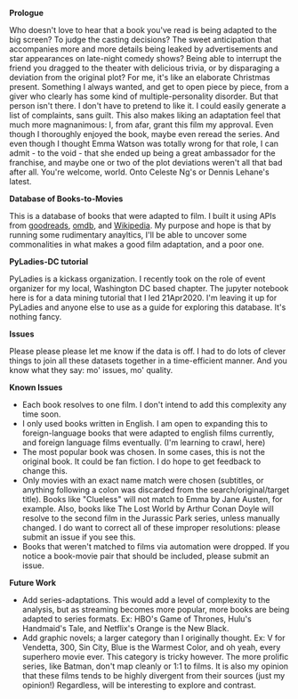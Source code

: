 **Prologue**

Who doesn't love to hear that a book you've read is being adapted to the big screen? To judge the casting decisions? The sweet anticipation that accompanies more and more details being leaked by advertisements and star appearances on late-night comedy shows? Being able to interrupt the friend you dragged to the theater with delicious trivia, or by disparaging a deviation from the original plot? For me, it's like an elaborate Christmas present. Something I always wanted, and get to open piece by piece, from a giver who clearly has some kind of multiple-personality disorder. But that person isn't there. I don't have to pretend to like it. I could easily generate a list of complaints, sans guilt. This also makes liking an adaptation feel that much more magnanimous: I, from afar, grant this film my approval. Even though I thoroughly enjoyed the book, maybe even reread the series. And even though I thought Emma Watson was totally wrong for that role, I can admit - to the void - that she ended up being a great ambassador for the franchise, and maybe one or two of the plot deviations weren't all that bad after all. You're welcome, world. Onto Celeste Ng's or Dennis Lehane's latest.

**Database of Books-to-Movies**

This is a database of books that were adapted to film. I built it using APIs from [goodreads](https://www.goodreads.com/api), [omdb](http://www.omdbapi.com/), and [Wikipedia](https://www.mediawiki.org/wiki/API:Main_page). My purpose and hope is that by running some rudimentary anayltics, I'll be able to uncover some commonalities in what makes a good film adaptation, and a poor one.

**PyLadies-DC tutorial**

PyLadies is a kickass organization. I recently took on the role of event organizer for my local, Washington DC based chapter. The jupyter notebook here is for a data mining tutorial that I led 21Apr2020. I'm leaving it up for PyLadies and anyone else to use as a guide for exploring this database. It's nothing fancy.

**Issues**

Please please please let me know if the data is off. I had to do lots of clever things to join all these datasets together in a time-efficient manner. And you know what they say: mo' issues, mo' quality.

**Known Issues**
- Each book resolves to one film. I don't intend to add this complexity any time soon.
- I only used books written in English. I am open to expanding this to foreign-language books that were adapted to english films currently, and foreign language films eventually. (I'm learning to crawl, here)
- The most popular book was chosen. In some cases, this is not the original book. It could be fan fiction. I do hope to get feedback to change this.
- Only movies with an exact name match were chosen (subtitles, or anything following a colon was discarded from the search/original/target title). Books like "Clueless" will not match to Emma by Jane Austen, for example. Also, books like The Lost World by Arthur Conan Doyle will resolve to the second film in the Jurassic Park series, unless manually changed. I do want to correct all of these improper resolutions: please submit an issue if you see this.
- Books that weren't matched to films via automation were dropped. If you notice a book-movie pair that should be included, please submit an issue.

**Future Work**

- Add series-adaptations. This would add a level of complexity to the analysis, but as streaming becomes more popular, more books are being adapted to series formats. Ex: HBO's Game of Thrones, Hulu's Handmaid's Tale, and Netflix's Orange is the New Black.
- Add graphic novels; a larger category than I originally thought. Ex: V for Vendetta, 300, Sin City, Blue is the Warmest Color, and oh yeah, every superhero movie ever. This category is tricky however. The more prolific series, like Batman, don't map cleanly or 1:1 to films. It is also my opinion that these films tends to be highly divergent from their sources (just my opinion!) Regardless, will be interesting to explore and contrast.
